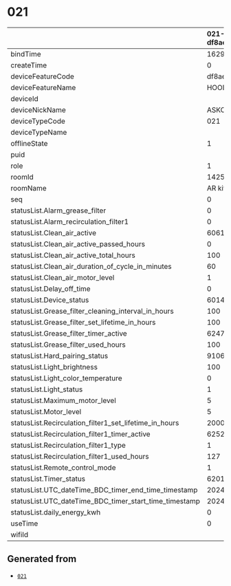 # 021

|                                                        | 021-df8ae1406f86cade   |
|:-------------------------------------------------------|:-----------------------|
| bindTime                                               | 1629724970364          |
| createTime                                             | 0                      |
| deviceFeatureCode                                      | df8ae1406f86cade       |
| deviceFeatureName                                      | HOOD                   |
| deviceId                                               | <redacted>             |
| deviceNickName                                         | ASKO hood              |
| deviceTypeCode                                         | 021                    |
| deviceTypeName                                         |                        |
| offlineState                                           | 1                      |
| puid                                                   | <redacted>             |
| role                                                   | 1                      |
| roomId                                                 | 142500                 |
| roomName                                               | AR kitchen             |
| seq                                                    | 0                      |
| statusList.Alarm_grease_filter                         | 0                      |
| statusList.Alarm_recirculation_filter1                 | 0                      |
| statusList.Clean_air_active                            | 6061                   |
| statusList.Clean_air_active_passed_hours               | 0                      |
| statusList.Clean_air_active_total_hours                | 100                    |
| statusList.Clean_air_duration_of_cycle_in_minutes      | 60                     |
| statusList.Clean_air_motor_level                       | 1                      |
| statusList.Delay_off_time                              | 0                      |
| statusList.Device_status                               | 6014                   |
| statusList.Grease_filter_cleaning_interval_in_hours    | 100                    |
| statusList.Grease_filter_set_lifetime_in_hours         | 100                    |
| statusList.Grease_filter_timer_active                  | 6247                   |
| statusList.Grease_filter_used_hours                    | 100                    |
| statusList.Hard_pairing_status                         | 9106                   |
| statusList.Light_brightness                            | 100                    |
| statusList.Light_color_temperature                     | 0                      |
| statusList.Light_status                                | 1                      |
| statusList.Maximum_motor_level                         | 5                      |
| statusList.Motor_level                                 | 5                      |
| statusList.Recirculation_filter1_set_lifetime_in_hours | 2000                   |
| statusList.Recirculation_filter1_timer_active          | 6252                   |
| statusList.Recirculation_filter1_type                  | 1                      |
| statusList.Recirculation_filter1_used_hours            | 127                    |
| statusList.Remote_control_mode                         | 1                      |
| statusList.Timer_status                                | 6201                   |
| statusList.UTC_dateTime_BDC_timer_end_time_timestamp   | 2024/03/17T20:29:56    |
| statusList.UTC_dateTime_BDC_timer_start_time_timestamp | 2024/03/17T20:19:56    |
| statusList.daily_energy_kwh                            | 0                      |
| useTime                                                | 0                      |
| wifiId                                                 | <redacted>             |

## Generated from

- [`021`](021-df8ae1406f86cade.json)
